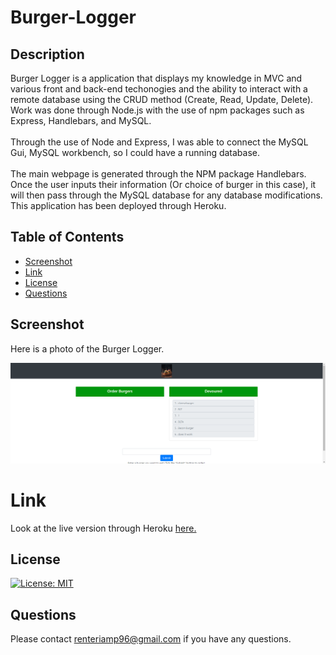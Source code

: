 # Burger-Logger

## **Description**
Burger Logger is a application that displays my knowledge in MVC and various front and back-end techonogies and the ability to interact with a remote database using the CRUD method (Create, Read, Update, Delete). Work was done through Node.js with the use of npm packages such as Express, Handlebars, and MySQL.
<br> <br>
Through the use of Node and Express, I was able to connect the MySQL Gui, MySQL workbench, so I could have a running database.
<br> <br>
The main webpage is generated through the NPM package Handlebars. Once the user inputs their information (Or choice of burger in this case), it will then pass through the MySQL database for any database modifications. This application has been deployed through Heroku. 

## Table of Contents

* [Screenshot](#screenshot)
* [Link](#link)
* [License](#license)
* [Questions](#questions)

## **Screenshot**

Here is a photo of the Burger Logger.

![Burger-Logger](/public\assets\img\burgerScreenshot.png)

# Link
Look at the live version through Heroku [here.](https://burger-app-node-handlebars.herokuapp.com/)


## **License**

[![License: MIT](https://img.shields.io/badge/License-MIT-yellow.svg)](https://opensource.org/licenses/MIT)


## **Questions**

Please contact <renteriamp96@gmail.com> if you have any questions.